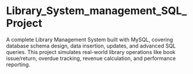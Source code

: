 # Library_System_management_SQL_Project
A complete Library Management System built with MySQL, covering database schema design, data insertion, updates, and advanced SQL queries. This project simulates real-world library operations like book issue/return, overdue tracking, revenue calculation, and performance reporting.
